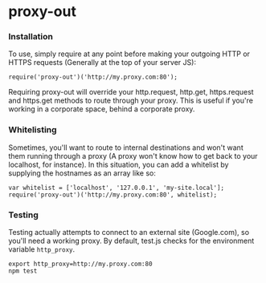 proxy-out
=========

### Installation

To use, simply require at any point before making your outgoing HTTP or HTTPS requests (Generally at the top of your server JS):
```
require('proxy-out')('http://my.proxy.com:80');
```

Requiring proxy-out will override your http.request, http.get, https.request and https.get methods to route through your proxy. This is useful if you're working in a corporate space, behind a corporate proxy.

### Whitelisting

Sometimes, you'll want to route to internal destinations and won't want them running through a proxy (A proxy won't know how to get back to your localhost, for instance). In this situation, you can add a whitelist by supplying the hostnames as an array like so:

```
var whitelist = ['localhost', '127.0.0.1', 'my-site.local'];
require('proxy-out')('http://my.proxy.com:80', whitelist);
```

### Testing

Testing actually attempts to connect to an external site (Google.com), so you'll need a working proxy. By default, test.js checks for the environment variable `http_proxy`.

```
export http_proxy=http://my.proxy.com:80
npm test
```
